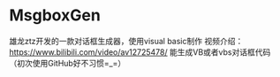 # MsgboxGen
雄龙ztz开发的一款对话框生成器，使用visual basic制作
视频介绍：https://www.bilibili.com/video/av12725478/
能生成VB或者vbs对话框代码
（初次使用GitHub好不习惯=_=）
